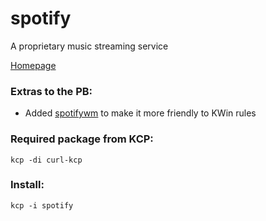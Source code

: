 # spotify

A proprietary music streaming service

[Homepage](https://www.spotify.com)

### Extras to the PB:
* Added [spotifywm][1] to make it more friendly to KWin rules

### Required package from KCP:
```
kcp -di curl-kcp
```

### Install:
```
kcp -i spotify
```

[1]: https://github.com/dasJ/spotifywm
